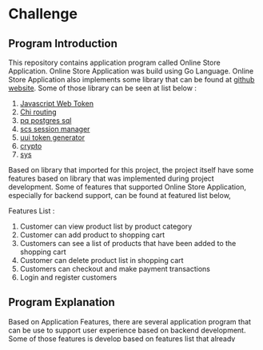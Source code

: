 # Challenge

## Program Introduction
This repository contains application program called Online Store Application. Online Store Application was build using Go Language. Online
Store Application also implements some library that can be found at [github website](github.com). Some of those library can be seen at 
list below : <br/>
1. [Javascript Web Token](github.com/dgrijalva/jwt-go)
2. [Chi routing](github.com/go-chi/chi)
3. [pq postgres sql](github.com/lib/pq)
4. [scs session manager](github.com/alexedwards/scs/v2)
5. [uui token generator](github.com/google/uuid)
6. [crypto](golang.org/x/crypto)
7. [sys](golang.org/x/sys)

Based on library that imported for this project, the project itself have some features based on library that was implemented during project
development. Some of features that supported Online Store Application, especially for backend support, can be found at featured list below, <br/>

Features List : <br/>
1. Customer can view product list by product category
2. Customer can add product to shopping cart
3. Customers can see a list of products that have been added to the shopping cart
4. Customer can delete product list in shopping cart
5. Customers can checkout and make payment transactions
6. Login and register customers

## Program Explanation
Based on Application Features, there are several application program that can be use to support user experience based on backend development.
Some of those features is develop based on features list that already mentioned before. <br/>
Application use persistance database to save data. Database that used in this Application is Relational Database. This relational database
was implement to Application using postgres sql that can be found in [here](postgresql.org). Data was saved in three diffrent table in same database. The first table is used to save user data. The second table is used to save item or product data. The last table is used to save basket list of item from user. To connect with database sql, in this project, is using credential as below : <br/>
1. host, using local host with value "127.0.0.0"
2. port, using port number "5432"
3. user, using user "postgres"
4. password, password depends on database
5. dbname, "UserSynapsisDatabase"
<br/> 
Table in database can be seen below : </br>
- User table <br/>
CREATE TABLE usertable (
	id varchar(255),
	username varchar(255),
	password varchar(255),
	first_name varchar(255),
	last_name varchar(255),
	age int,
	list_id varchar(255)
); <br/>
![image](https://github.com/ivanpahlevi8/Challenge/assets/83549388/457afb11-2db8-43d3-9d11-dac81a2968ca)


#### User Login Features
login features in this application, can be used for customer ot user to create their account in database. 

